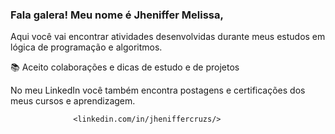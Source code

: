 ### Fala galera! Meu nome é  Jheniffer Melissa,

Aqui você vai encontrar atividades desenvolvidas durante meus estudos em lógica de programação e algoritmos.

📚 Aceito colaborações e dicas de estudo e de projetos

No meu LinkedIn você também encontra postagens e certificações dos meus cursos e aprendizagem.
                   
                  <linkedin.com/in/jheniffercruzs/>
